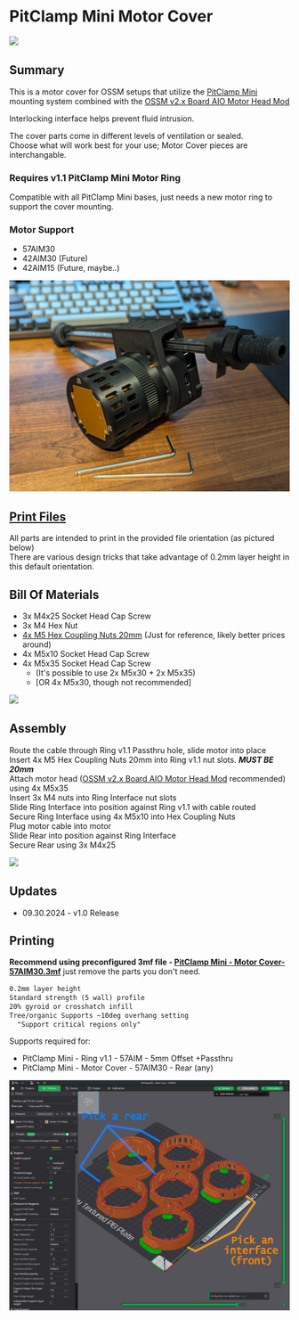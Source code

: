 # PitClamp Mini Motor Cover
![](Images/Renders/VentedInterface.png)

## Summary    
This is a motor cover for OSSM setups that utilize the [PitClamp Mini](https://github.com/armpitMFG/PitClamp-Mini) mounting system combined with the [OSSM v2.x Board AIO Motor Head Mod](https://github.com/armpitMFG/OSSM-Parts/tree/main/OSSM%20v2.x%20AIO%20Motor%20Head%20Mod)  

Interlocking interface helps prevent fluid intrusion.

The cover parts come in different levels of ventilation or sealed.  
Choose what will work best for your use; Motor Cover pieces are interchangable.  

### Requires v1.1 PitClamp Mini Motor Ring  
Compatible with all PitClamp Mini bases, just needs a new motor ring to support the cover mounting.

### Motor Support
- 57AIM30
- 42AIM30 (Future)
- 42AIM15 (Future, maybe..)  



![](Images/Vented.jpg)

## [Print Files](Files/)  
All parts are intended to print in the provided file orientation (as pictured below)  
There are various design tricks that take advantage of 0.2mm layer height in this default orientation.

## Bill Of Materials
  - 3x M4x25 Socket Head Cap Screw
  - 3x M4 Hex Nut
  - [4x M5 Hex Coupling Nuts 20mm](https://www.amazon.com/uxcell-0-8-Pitch-Length-Stainless-Coupling/dp/B07JPYF4DC/) (Just for reference, likely better prices around)
  - 4x M5x10 Socket Head Cap Screw
  - 4x M5x35 Socket Head Cap Screw 
    - (It's possible to use 2x M5x30 + 2x M5x35) 
    - [OR 4x M5x30, though not recommended]

  
![](Images/Renders/Overview.png)

## Assembly

Route the cable through Ring v1.1 Passthru hole, slide motor into place  
Insert 4x M5 Hex Coupling Nuts 20mm into Ring v1.1 nut slots. ***MUST BE 20mm***  
Attach motor head ([OSSM v2.x Board AIO Motor Head Mod](https://github.com/armpitMFG/OSSM-Parts/tree/main/OSSM%20v2.x%20AIO%20Motor%20Head%20Mod) recommended) using 4x M5x35  
Insert 3x M4 nuts into Ring Interface nut slots  
Slide Ring Interface into position against Ring v1.1 with cable routed  
Secure Ring Interface using 4x M5x10 into Hex Coupling Nuts  
Plug motor cable into motor  
Slide Rear into position against Ring Interface  
Secure Rear using 3x M4x25  

![](Images/Assembly.png)

## Updates
  - 09.30.2024 - v1.0 Release

## Printing

**Recommend using preconfigured 3mf file - [PitClamp Mini - Motor Cover- 57AIM30.3mf](Files/Preconfigured%203mf%20Files/)** just remove the parts you don't need.

    0.2mm layer height
    Standard strength (5 wall) profile
    20% gyroid or crosshatch infill
    Tree/organic Supports ~10deg overhang setting
      "Support critical regions only"
  
Supports required for:
  - PitClamp Mini - Ring v1.1 - 57AIM - 5mm Offset +Passthru
  - PitClamp Mini - Motor Cover - 57AIM30 - Rear (any)

![](Images/Print/Print.jpg)  

